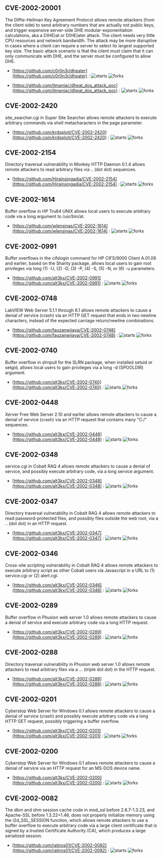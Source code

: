 ## CVE-2002-20001
 The Diffie-Hellman Key Agreement Protocol allows remote attackers (from the client side) to send arbitrary numbers that are actually not public keys, and trigger expensive server-side DHE modular-exponentiation calculations, aka a D(HE)at or D(HE)ater attack. The client needs very little CPU resources and network bandwidth. The attack may be more disruptive in cases where a client can require a server to select its largest supported key size. The basic attack scenario is that the client must claim that it can only communicate with DHE, and the server must be configured to allow DHE.



- [https://github.com/c0r0n3r/dheater](https://github.com/c0r0n3r/dheater) :  ![starts](https://img.shields.io/github/stars/c0r0n3r/dheater.svg) ![forks](https://img.shields.io/github/forks/c0r0n3r/dheater.svg)

- [https://github.com/itmaniac/dheat_dos_attack_poc](https://github.com/itmaniac/dheat_dos_attack_poc) :  ![starts](https://img.shields.io/github/stars/itmaniac/dheat_dos_attack_poc.svg) ![forks](https://img.shields.io/github/forks/itmaniac/dheat_dos_attack_poc.svg)

## CVE-2002-2420
 site_searcher.cgi in Super Site Searcher allows remote attackers to execute arbitrary commands via shell metacharacters in the page parameter.



- [https://github.com/krdsploit/CVE-2002-2420](https://github.com/krdsploit/CVE-2002-2420) :  ![starts](https://img.shields.io/github/stars/krdsploit/CVE-2002-2420.svg) ![forks](https://img.shields.io/github/forks/krdsploit/CVE-2002-2420.svg)

## CVE-2002-2154
 Directory traversal vulnerability in Monkey HTTP Daemon 0.1.4 allows remote attackers to read arbitrary files via .. (dot dot) sequences.



- [https://github.com/Hirainsingadia/CVE-2002-2154](https://github.com/Hirainsingadia/CVE-2002-2154) :  ![starts](https://img.shields.io/github/stars/Hirainsingadia/CVE-2002-2154.svg) ![forks](https://img.shields.io/github/forks/Hirainsingadia/CVE-2002-2154.svg)

## CVE-2002-1614
 Buffer overflow in HP Tru64 UNIX allows local users to execute arbitrary code via a long argument to /usr/bin/at.



- [https://github.com/wlensinas/CVE-2002-1614](https://github.com/wlensinas/CVE-2002-1614) :  ![starts](https://img.shields.io/github/stars/wlensinas/CVE-2002-1614.svg) ![forks](https://img.shields.io/github/forks/wlensinas/CVE-2002-1614.svg)

## CVE-2002-0991
 Buffer overflows in the cifslogin command for HP CIFS/9000 Client A.01.06 and earlier, based on the Sharity package, allows local users to gain root privileges via long (1) -U, (2) -D, (3) -P, (4) -S, (5) -N, or (6) -u parameters.



- [https://github.com/alt3kx/CVE-2002-0991](https://github.com/alt3kx/CVE-2002-0991) :  ![starts](https://img.shields.io/github/stars/alt3kx/CVE-2002-0991.svg) ![forks](https://img.shields.io/github/forks/alt3kx/CVE-2002-0991.svg)

## CVE-2002-0748
 LabVIEW Web Server 5.1.1 through 6.1 allows remote attackers to cause a denial of service (crash) via an HTTP GET request that ends in two newline characters, instead of the expected carriage return/newline combinations.



- [https://github.com/fauzanwijaya/CVE-2002-0748](https://github.com/fauzanwijaya/CVE-2002-0748) :  ![starts](https://img.shields.io/github/stars/fauzanwijaya/CVE-2002-0748.svg) ![forks](https://img.shields.io/github/forks/fauzanwijaya/CVE-2002-0748.svg)

## CVE-2002-0740
 Buffer overflow in slrnpull for the SLRN package, when installed setuid or setgid, allows local users to gain privileges via a long -d (SPOOLDIR) argument.



- [https://github.com/alt3kx/CVE-2002-0740](https://github.com/alt3kx/CVE-2002-0740) :  ![starts](https://img.shields.io/github/stars/alt3kx/CVE-2002-0740.svg) ![forks](https://img.shields.io/github/forks/alt3kx/CVE-2002-0740.svg)

## CVE-2002-0448
 Xerver Free Web Server 2.10 and earlier allows remote attackers to cause a denial of service (crash) via an HTTP request that contains many "C:/" sequences.



- [https://github.com/alt3kx/CVE-2002-0448](https://github.com/alt3kx/CVE-2002-0448) :  ![starts](https://img.shields.io/github/stars/alt3kx/CVE-2002-0448.svg) ![forks](https://img.shields.io/github/forks/alt3kx/CVE-2002-0448.svg)

## CVE-2002-0348
 service.cgi in Cobalt RAQ 4 allows remote attackers to cause a denial of service, and possibly execute arbitrary code, via a long service argument.



- [https://github.com/alt3kx/CVE-2002-0348](https://github.com/alt3kx/CVE-2002-0348) :  ![starts](https://img.shields.io/github/stars/alt3kx/CVE-2002-0348.svg) ![forks](https://img.shields.io/github/forks/alt3kx/CVE-2002-0348.svg)

## CVE-2002-0347
 Directory traversal vulnerability in Cobalt RAQ 4 allows remote attackers to read password-protected files, and possibly files outside the web root, via a .. (dot dot) in an HTTP request.



- [https://github.com/alt3kx/CVE-2002-0347](https://github.com/alt3kx/CVE-2002-0347) :  ![starts](https://img.shields.io/github/stars/alt3kx/CVE-2002-0347.svg) ![forks](https://img.shields.io/github/forks/alt3kx/CVE-2002-0347.svg)

## CVE-2002-0346
 Cross-site scripting vulnerability in Cobalt RAQ 4 allows remote attackers to execute arbitrary script as other Cobalt users via Javascript in a URL to (1) service.cgi or (2) alert.cgi.



- [https://github.com/alt3kx/CVE-2002-0346](https://github.com/alt3kx/CVE-2002-0346) :  ![starts](https://img.shields.io/github/stars/alt3kx/CVE-2002-0346.svg) ![forks](https://img.shields.io/github/forks/alt3kx/CVE-2002-0346.svg)

## CVE-2002-0289
 Buffer overflow in Phusion web server 1.0 allows remote attackers to cause a denial of service and execute arbitrary code via a long HTTP request.



- [https://github.com/alt3kx/CVE-2002-0289](https://github.com/alt3kx/CVE-2002-0289) :  ![starts](https://img.shields.io/github/stars/alt3kx/CVE-2002-0289.svg) ![forks](https://img.shields.io/github/forks/alt3kx/CVE-2002-0289.svg)

## CVE-2002-0288
 Directory traversal vulnerability in Phusion web server 1.0 allows remote attackers to read arbitrary files via a ... (triple dot dot) in the HTTP request.



- [https://github.com/alt3kx/CVE-2002-0288](https://github.com/alt3kx/CVE-2002-0288) :  ![starts](https://img.shields.io/github/stars/alt3kx/CVE-2002-0288.svg) ![forks](https://img.shields.io/github/forks/alt3kx/CVE-2002-0288.svg)

## CVE-2002-0201
 Cyberstop Web Server for Windows 0.1 allows remote attackers to cause a denial of service (crash) and possibly execute arbitrary code via a long HTTP GET request, possibly triggering a buffer overflow.



- [https://github.com/alt3kx/CVE-2002-0201](https://github.com/alt3kx/CVE-2002-0201) :  ![starts](https://img.shields.io/github/stars/alt3kx/CVE-2002-0201.svg) ![forks](https://img.shields.io/github/forks/alt3kx/CVE-2002-0201.svg)

## CVE-2002-0200
 Cyberstop Web Server for Windows 0.1 allows remote attackers to cause a denial of service via an HTTP request for an MS-DOS device name.



- [https://github.com/alt3kx/CVE-2002-0200](https://github.com/alt3kx/CVE-2002-0200) :  ![starts](https://img.shields.io/github/stars/alt3kx/CVE-2002-0200.svg) ![forks](https://img.shields.io/github/forks/alt3kx/CVE-2002-0200.svg)

## CVE-2002-0082
 The dbm and shm session cache code in mod_ssl before 2.8.7-1.3.23, and Apache-SSL before 1.3.22+1.46, does not properly initialize memory using the i2d_SSL_SESSION function, which allows remote attackers to use a buffer overflow to execute arbitrary code via a large client certificate that is signed by a trusted Certificate Authority (CA), which produces a large serialized session.



- [https://github.com/ratiros01/CVE-2002-0082](https://github.com/ratiros01/CVE-2002-0082) :  ![starts](https://img.shields.io/github/stars/ratiros01/CVE-2002-0082.svg) ![forks](https://img.shields.io/github/forks/ratiros01/CVE-2002-0082.svg)
